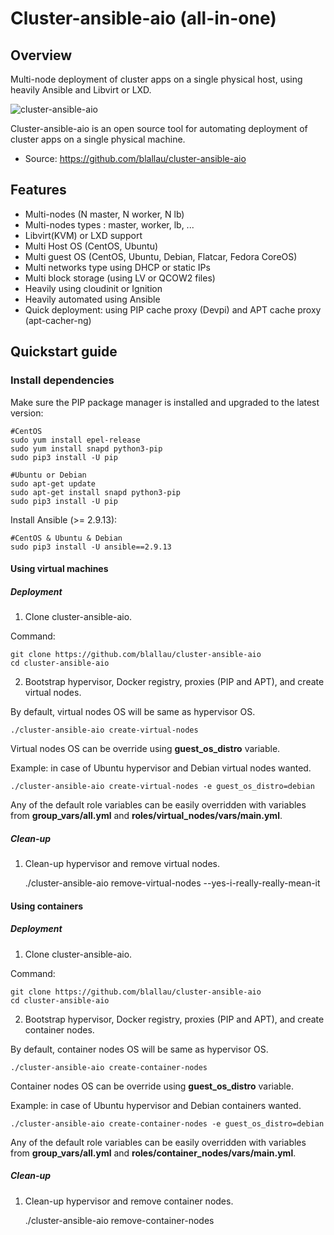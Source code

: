 # Cluster-ansible-aio (all-in-one)

## Overview

Multi-node deployment of cluster apps on a single physical host, using heavily Ansible and Libvirt or LXD.

![cluster-ansible-aio](https://user-images.githubusercontent.com/9655027/31175714-6e453b1e-a910-11e7-8a60-f7c6d2114b1a.png)

Cluster-ansible-aio is an open source tool for automating deployment of cluster apps on a single physical machine.

-   Source: <https://github.com/blallau/cluster-ansible-aio>

## Features

-   Multi-nodes (N master, N worker, N lb)
-   Multi-nodes types : master, worker, lb, ...
-   Libvirt(KVM) or LXD support
-   Multi Host OS (CentOS, Ubuntu)
-   Multi guest OS (CentOS, Ubuntu, Debian, Flatcar, Fedora CoreOS)
-   Multi networks type using DHCP or static IPs
-   Multi block storage (using LV or QCOW2 files)
-   Heavily using cloudinit or Ignition
-   Heavily automated using Ansible
-   Quick deployment: using PIP cache proxy (Devpi) and APT cache proxy (apt-cacher-ng)

## Quickstart guide

### Install dependencies

Make sure the PIP package manager is installed and upgraded to the latest version:

```
#CentOS
sudo yum install epel-release
sudo yum install snapd python3-pip
sudo pip3 install -U pip

#Ubuntu or Debian
sudo apt-get update
sudo apt-get install snapd python3-pip
sudo pip3 install -U pip
```

<!-- Install dependencies needed to build the code with PIP package manager: -->

<!-- ``` -->
<!-- #CentOS -->
<!-- sudo yum install python-devel libffi-devel gcc openssl-devel libselinux-python -->

<!-- #Ubuntu -->
<!-- sudo apt-get install python-dev libffi-dev gcc libssl-dev python-selinux -->
<!-- ``` -->

Install Ansible (>= 2.9.13):

```
#CentOS & Ubuntu & Debian
sudo pip3 install -U ansible==2.9.13
```

#### Using virtual machines

##### Deployment

1. Clone cluster-ansible-aio.

Command:

    git clone https://github.com/blallau/cluster-ansible-aio
    cd cluster-ansible-aio

2. Bootstrap hypervisor, Docker registry, proxies (PIP and APT), and create
virtual nodes.

By default, virtual nodes OS will be same as hypervisor OS.

    ./cluster-ansible-aio create-virtual-nodes

Virtual nodes OS can be override using **guest_os_distro** variable.

Example: in case of Ubuntu hypervisor and Debian virtual nodes wanted.

    ./cluster-ansible-aio create-virtual-nodes -e guest_os_distro=debian

Any of the default role variables can be easily overridden with variables from **group_vars/all.yml**
and **roles/virtual_nodes/vars/main.yml**.

##### Clean-up

1. Clean-up hypervisor and remove virtual nodes.

    ./cluster-ansible-aio remove-virtual-nodes --yes-i-really-really-mean-it

#### Using containers

##### Deployment

1. Clone cluster-ansible-aio.

Command:

    git clone https://github.com/blallau/cluster-ansible-aio
    cd cluster-ansible-aio

2. Bootstrap hypervisor, Docker registry, proxies (PIP and APT), and create
container nodes.

By default, container nodes OS will be same as hypervisor OS.

    ./cluster-ansible-aio create-container-nodes

Container nodes OS can be override using **guest_os_distro** variable.

Example: in case of Ubuntu hypervisor and Debian containers wanted.

    ./cluster-ansible-aio create-container-nodes -e guest_os_distro=debian

Any of the default role variables can be easily overridden with variables from **group_vars/all.yml**
and **roles/container_nodes/vars/main.yml**.

##### Clean-up

1. Clean-up hypervisor and remove container nodes.

    ./cluster-ansible-aio remove-container-nodes
